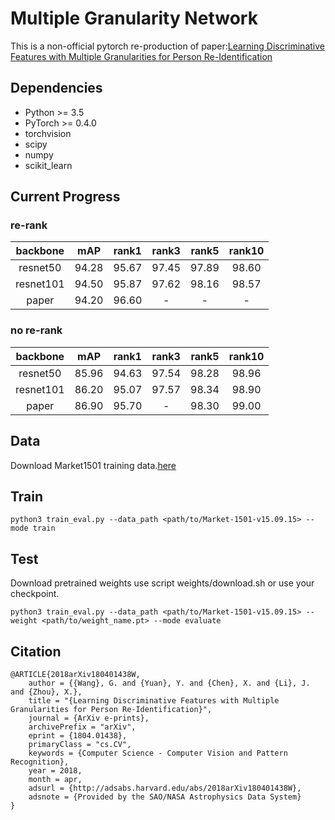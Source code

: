 # Multiple Granularity Network
This is a non-official pytorch re-production of paper:[Learning Discriminative Features with Multiple Granularities for Person Re-Identification](https://arxiv.org/abs/1804.01438v1)


## Dependencies

- Python >= 3.5
- PyTorch >= 0.4.0
- torchvision
- scipy
- numpy
- scikit_learn



## Current Progress

### re-rank
| backbone |  mAP | rank1 | rank3 | rank5 | rank10 |  
| :------: |  :------: | :------: | :------: | :------: |  :------: |   
| resnet50 |  94.28 | 95.67 | 97.45 | 97.89 | 98.60 |  
| resnet101 |  94.50 | 95.87 | 97.62 | 98.16 | 98.57 | 
| paper |  94.20 | 96.60 | - | - | - | 

### no re-rank
| backbone |  mAP | rank1 | rank3 | rank5 | rank10 |  
| :------: |  :------: | :------: | :------: | :------: |  :------: |   
| resnet50 |  85.96 | 94.63 | 97.54 | 98.28 | 98.96 |  
| resnet101 |  86.20 | 95.07 | 97.57 | 98.34 | 98.90 | 
| paper |  86.90 | 95.70 | - | 98.30 | 99.00 | 


## Data

Download Market1501 training data.[here](http://www.liangzheng.org/Project/project_reid.html)


## Train

```
python3 train_eval.py --data_path <path/to/Market-1501-v15.09.15> --mode train
```

## Test

Download pretrained weights use script weights/download.sh or use your checkpoint.

```
python3 train_eval.py --data_path <path/to/Market-1501-v15.09.15> --weight <path/to/weight_name.pt> --mode evaluate
```


## Citation

```text
@ARTICLE{2018arXiv180401438W,
    author = {{Wang}, G. and {Yuan}, Y. and {Chen}, X. and {Li}, J. and {Zhou}, X.},
    title = "{Learning Discriminative Features with Multiple Granularities for Person Re-Identification}",
    journal = {ArXiv e-prints},
    archivePrefix = "arXiv",
    eprint = {1804.01438},
    primaryClass = "cs.CV",
    keywords = {Computer Science - Computer Vision and Pattern Recognition},
    year = 2018,
    month = apr,
    adsurl = {http://adsabs.harvard.edu/abs/2018arXiv180401438W},
    adsnote = {Provided by the SAO/NASA Astrophysics Data System}
}
```
